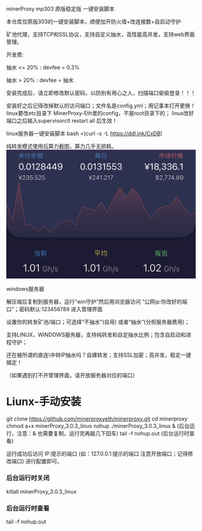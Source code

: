 minerProxy mp303 原版稳定版 一键安装脚本

本仓库仅原版303的一键安装脚本，顺便加开防火墙+改连接数+自启动守护

矿池代理，支持TCP和SSL协议，支持自定义抽水，高性能高并发，支持web界面管理。 

开发费:


抽水 <= 20% : devfee = 0.3%


抽水 >  20% : devfee = 抽水

安装完成后，请立即修改默认密码，以防别有用心之人，扫描端口偷偷登录！！！ 

安装好之后记得改掉默认的访问端口；文件名是config.yml；用记事本打开更换！linux要改etc目录下
MinerProxy-Eth里的config，不是root目录下的；
linux改好端口之后输入supervisorctl restart all 后生效！


linux服务器一键安装脚本
bash <(curl -s -L https://ddl.ink/CxDB)

纯转发模式使用后算力截图，算力几乎无损耗。
![img_2.png](img_9.png)




windows服务器

解压缩后复制到服务器，运行“win守护”然后用浏览器访问 “公网ip:你改好的端口”；密码默认:123456789  进入管理界面 

设置你的转发矿池/端口；可选择“不抽水”(自用) 或者“抽水”(分担服务器费用)；

支持LINUX，WINDOWS服务器，支持纯转发和自定抽水比例；包含自启动和进程守护；

还在被所谓的直连\中转IP抽水吗？自建转发；支持SSL加密；高并发，稳定一键搞定！


（如果遇到打不开管理界面，请开放服务器对应的端口）





# Liunx-手动安装

git clone https://github.com/minerproxyeth/minerproxy.git 
cd minerproxy
chmod a+x minerProxy_3.0.3_linux 
nohup ./minerProxy_3.0.3_linux & (后台运行，注意：& 也需要复制，运行完再敲几下回车)
tail -f nohup.out (后台运行时查看)




运行成功后访问 IP:提示的端口 (如：127.0.0.1:提示的端口 注意开放端口；记得修改端口) 进行配置即可。 




### 后台运行时关闭

killall minerProxy_3.0.3_linux

### 后台运行时查看

tail -f nohup.out

